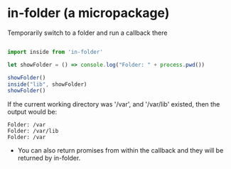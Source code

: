 # in-folder (a micropackage)
Temporarily switch to a folder and run a callback there


```javascript

import inside from 'in-folder'

let showFolder = () => console.log("Folder: " + process.pwd())

showFolder()
inside("lib", showFolder)
showFolder()

```

If the current working directory was '/var', and '/var/lib' existed, then the output would be:
```
Folder: /var
Folder: /var/lib
Folder: /var
```

* You can also return promises from within the callback and they will be returned by in-folder.
